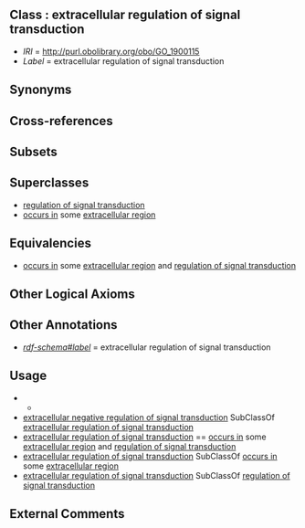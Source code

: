 
## Class : extracellular regulation of signal transduction

 * *IRI* = http://purl.obolibrary.org/obo/GO_1900115
 * *Label* = extracellular regulation of signal transduction

## Synonyms


## Cross-references


## Subsets


## Superclasses

 * [regulation of signal transduction](../../GO/66/GO_0009966.md)
 * [occurs in](../../BFO/66/BFO_0000066.md) some [extracellular region](../../GO/76/GO_0005576.md)

## Equivalencies

 * [occurs in](../../BFO/66/BFO_0000066.md) some [extracellular region](../../GO/76/GO_0005576.md) and [regulation of signal transduction](../../GO/66/GO_0009966.md)

## Other Logical Axioms


## Other Annotations

 * *[rdf-schema#label](../../el/rdf-schema#label.md)* = extracellular regulation of signal transduction

## Usage

 * -
 * [extracellular negative regulation of signal transduction](../../GO/16/GO_1900116.md) SubClassOf [extracellular regulation of signal transduction](../../GO/15/GO_1900115.md)
 * [extracellular regulation of signal transduction](../../GO/15/GO_1900115.md) == [occurs in](../../BFO/66/BFO_0000066.md) some [extracellular region](../../GO/76/GO_0005576.md) and [regulation of signal transduction](../../GO/66/GO_0009966.md)
 * [extracellular regulation of signal transduction](../../GO/15/GO_1900115.md) SubClassOf [occurs in](../../BFO/66/BFO_0000066.md) some [extracellular region](../../GO/76/GO_0005576.md)
 * [extracellular regulation of signal transduction](../../GO/15/GO_1900115.md) SubClassOf [regulation of signal transduction](../../GO/66/GO_0009966.md)

## External Comments

